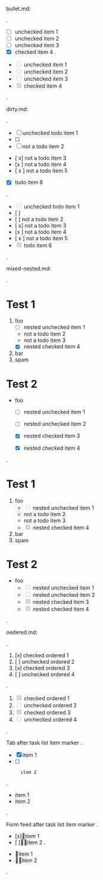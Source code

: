 
bullet.md:

.
- [ ] unchecked item 1
- [ ] unchecked item 2
- [ ] unchecked item 3
- [x] checked item 4
.
<ul class="contains-task-list">
<li class="task-list-item"><input class="task-list-item-checkbox" disabled="disabled" type="checkbox"> unchecked item 1</li>
<li class="task-list-item"><input class="task-list-item-checkbox" disabled="disabled" type="checkbox"> unchecked item 2</li>
<li class="task-list-item"><input class="task-list-item-checkbox" disabled="disabled" type="checkbox"> unchecked item 3</li>
<li class="task-list-item"><input class="task-list-item-checkbox" checked="checked" disabled="disabled" type="checkbox"> checked item 4</li>
</ul>

.

dirty.md:

.
-   [ ] unchecked todo item 1
- [ ]
- [  ] not a todo item 2
- [ x] not a todo item 3
- [x ] not a todo item 4
- [ x ] not a todo item 5
-   [x] todo item 6

.
<ul class="contains-task-list">
<li class="task-list-item"><input class="task-list-item-checkbox" disabled="disabled" type="checkbox"> unchecked todo item 1</li>
<li>[ ]</li>
<li>[  ] not a todo item 2</li>
<li>[ x] not a todo item 3</li>
<li>[x ] not a todo item 4</li>
<li>[ x ] not a todo item 5</li>
<li class="task-list-item"><input class="task-list-item-checkbox" checked="checked" disabled="disabled" type="checkbox"> todo item 6</li>
</ul>

.

mixed-nested.md:

.
# Test 1

1. foo
   * [ ] nested unchecked item 1
   * not a todo item 2
   * not a todo item 3
   * [x] nested checked item 4
2. bar
3. spam

# Test 2

- foo
  - [ ] nested unchecked item 1
  - [ ] nested unchecked item 2
  - [x] nested checked item 3
  - [X] nested checked item 4


.
<h1>Test 1</h1>
<ol>
<li>foo
<ul class="contains-task-list">
<li class="task-list-item"><input class="task-list-item-checkbox" disabled="disabled" type="checkbox"> nested unchecked item 1</li>
<li>not a todo item 2</li>
<li>not a todo item 3</li>
<li class="task-list-item"><input class="task-list-item-checkbox" checked="checked" disabled="disabled" type="checkbox"> nested checked item 4</li>
</ul>
</li>
<li>bar</li>
<li>spam</li>
</ol>
<h1>Test 2</h1>
<ul>
<li>foo
<ul class="contains-task-list">
<li class="task-list-item"><input class="task-list-item-checkbox" disabled="disabled" type="checkbox"> nested unchecked item 1</li>
<li class="task-list-item"><input class="task-list-item-checkbox" disabled="disabled" type="checkbox"> nested unchecked item 2</li>
<li class="task-list-item"><input class="task-list-item-checkbox" checked="checked" disabled="disabled" type="checkbox"> nested checked item 3</li>
<li class="task-list-item"><input class="task-list-item-checkbox" checked="checked" disabled="disabled" type="checkbox"> nested checked item 4</li>
</ul>
</li>
</ul>

.

oedered.md:

.
1. [x] checked ordered 1
2. [ ] unchecked ordered 2
3. [x] checked ordered 3
4. [ ] unchecked ordered 4

.
<ol class="contains-task-list">
<li class="task-list-item"><input class="task-list-item-checkbox" checked="checked" disabled="disabled" type="checkbox"> checked ordered 1</li>
<li class="task-list-item"><input class="task-list-item-checkbox" disabled="disabled" type="checkbox"> unchecked ordered 2</li>
<li class="task-list-item"><input class="task-list-item-checkbox" checked="checked" disabled="disabled" type="checkbox"> checked ordered 3</li>
<li class="task-list-item"><input class="task-list-item-checkbox" disabled="disabled" type="checkbox"> unchecked ordered 4</li>
</ol>

.

Tab after task list item marker
.
+ [x]	item 1
+ [ ]		item 2
.
<ul class="contains-task-list">
<li class="task-list-item">	item 1</li>
<li class="task-list-item">		item 2</li>
</ul>
.

Form feed after task list item marker
.
+ [x]item 1
+ [ ]item 2
.
<ul class="contains-task-list">
<li class="task-list-item">item 1</li>
<li class="task-list-item">item 2</li>
</ul>
.

